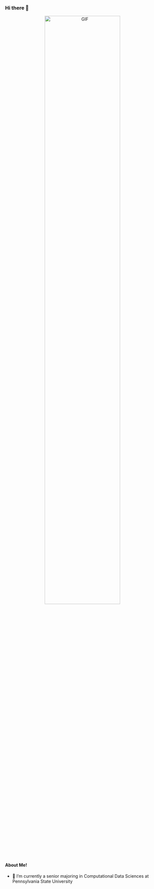 ### Hi there 👋

<p align ="center">   
  <img alt="GIF" src="https://media.giphy.com/media/7dVJH2FqQ3ilaNacbS/giphy.gif" width="70%"/>

</p>


#### About Me!

- 🔭 I’m currently a senior majoring in Computational Data Sciences at Pennsylvania State University
<!--

- 🌱 I’m currently learning ...
- 👯 I’m looking to collaborate on ...
- 🤔 I’m looking for help with ...
- 💬 Ask me about ...
- 📫 How to reach me: ...
- 😄 Pronouns: ...
- ⚡ Fun fact: ...

-->
